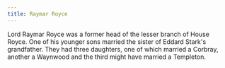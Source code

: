 ```yaml
---
title: Raymar Royce
---
```


Lord Raymar Royce was a former head of the lesser branch of House Royce. One of his younger sons married the sister of Eddard Stark's grandfather. They had three daughters, one of which married a Corbray, another a Waynwood and the third might have married a Templeton. 



